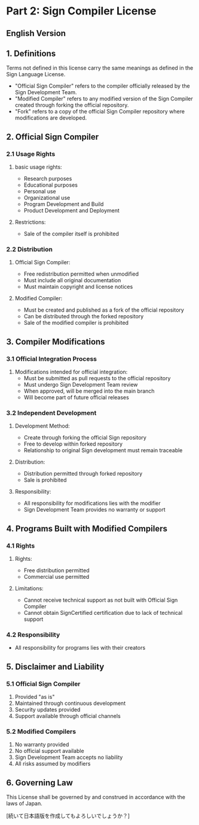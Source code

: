 # Part 2: Sign Compiler License

## English Version

## 1. Definitions

Terms not defined in this license carry the same meanings as defined in the Sign Language License.

- "Official Sign Compiler" refers to the compiler officially released by the Sign Development Team.
- "Modified Compiler" refers to any modified version of the Sign Compiler created through forking the official repository.
- "Fork" refers to a copy of the official Sign Compiler repository where modifications are developed.

## 2. Official Sign Compiler

### 2.1 Usage Rights
1. basic usage rights:
   - Research purposes
   - Educational purposes
   - Personal use
   - Organizational use
   - Program Development and Build
   - Product Development and Deployment

2. Restrictions:
   - Sale of the compiler itself is prohibited

### 2.2 Distribution
1. Official Sign Compiler:
   - Free redistribution permitted when unmodified
   - Must include all original documentation
   - Must maintain copyright and license notices

2. Modified Compiler:
   - Must be created and published as a fork of the official repository
   - Can be distributed through the forked repository
   - Sale of the modified compiler is prohibited

## 3. Compiler Modifications

### 3.1 Official Integration Process
1. Modifications intended for official integration:
   - Must be submitted as pull requests to the official repository
   - Must undergo Sign Development Team review
   - When approved, will be merged into the main branch
   - Will become part of future official releases

### 3.2 Independent Development
1. Development Method:
   - Create through forking the official Sign repository
   - Free to develop within forked repository
   - Relationship to original Sign development must remain traceable

2. Distribution:
   - Distribution permitted through forked repository
   - Sale is prohibited

3. Responsibility:
   - All responsibility for modifications lies with the modifier
   - Sign Development Team provides no warranty or support

## 4. Programs Built with Modified Compilers

### 4.1 Rights
1. Rights:
   - Free distribution permitted
   - Commercial use permitted

2. Limitations:
   - Cannot receive technical support as not built with Official Sign Compiler
   - Cannot obtain SignCertified certification due to lack of technical support

### 4.2 Responsibility
- All responsibility for programs lies with their creators

## 5. Disclaimer and Liability

### 5.1 Official Sign Compiler
1. Provided "as is"
2. Maintained through continuous development
3. Security updates provided
4. Support available through official channels

### 5.2 Modified Compilers
1. No warranty provided
2. No official support available
3. Sign Development Team accepts no liability
4. All risks assumed by modifiers

## 6. Governing Law

This License shall be governed by and construed in accordance with the laws of Japan.

[続いて日本語版を作成してもよろしいでしょうか？]